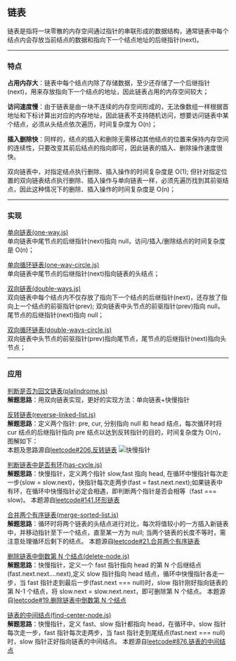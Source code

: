 ## 链表

链表是指将一块零散的内存空间通过指针的串联形成的数据结构，通常链表中每个结点内会存放当前结点的数据和指向下一个结点地址的后继指针(next)。

---

### 特点

**占用内存大**：链表中每个结点内除了存储数据，至少还存储了一个后继指针(next)，用来存放指向下一个结点的地址，因此链表占用的内存空间较大；

**访问速度慢**：由于链表是由一块不连续的内存空间形成的，无法像数组一样根据首地址和下标计算出对应的内存地址，因此链表不支持随机访问，想要访问链表中某个结点，必须从头结点依次遍历，时间复杂度为 O(n)；

**插入删除快**：同样的，结点的插入和删除无需移动其他结点的位置来保持内存空间的连续性，只要改变其前后结点的指向即可，因此链表的插入、删除操作速度很快。

双向链表中，对指定结点执行删除、插入操作的时间复杂度是 O(1); 但针对指定位置的双向链表结点执行删除、插入操作与单向链表一样，必须先遍历找到其前驱结点，因此这种情况下的删除、插入操作的时间复杂度是 O(n)；

---

### 实现

[单向链表(one-way.js)](https://github.com/zyq666/A-daily-algorithmic-technique/blob/master/linked-list/one-ways.js)</br>
单向链表中尾节点的后继指针(next)指向 null，访问/插入/删除结点的时间复杂度是 O(n)；

[单向循环链表(one-way-circle.js)](https://github.com/zyq666/A-daily-algorithmic-technique/blob/master/linked-list/one-ways-circle.js)</br>
单向链表中尾节点的后继指针(next)指向链表的头结点；

[双向链表(double-ways.js)](https://github.com/zyq666/A-daily-algorithmic-technique/blob/master/linked-list/double-ways.js)</br>
双向链表中每个结点内不仅存放了指向下一个结点的后继指针(next)，还存放了指向上一个结点的前驱指针(prev);
双向链表中头节点的前驱指针(prev)指向 null，尾节点的后继指针(next)指向 null；

[双向循环链表(double-ways-circle.js)](https://github.com/zyq666/A-daily-algorithmic-technique/blob/master/linked-list/double-ways-circle.js)</br>
双向链表中头节点的前驱指针(prev)指向尾节点，尾节点的后继指针(next)指向头节点；

---

### 应用

[判断是否为回文链表(plalindrome.js)](https://github.com/zyq666/A-daily-algorithmic-technique/blob/master/linked-list/plalindrome.js)</br>
**解题思路**：用双向链表实现，更好的实现方法：单向链表+快慢指针

[反转链表(reverse-linked-list.js)](https://github.com/zyq666/A-daily-algorithmic-technique/blob/master/linked-list/reverse-linked-list.js)</br>
**解题思路**：定义两个指针: pre, cur, 分别指向 null 和 head 结点，每次循环时将 cur 结点的后继指针指向 pre 结点以达到反转指针的目的，时间复杂度为 O(n)，图解如下：</br>
本题及思路源自[leetcode#206.反转链表](https://leetcode-cn.com/problems/reverse-linked-list/solution/dong-hua-yan-shi-206-fan-zhuan-lian-biao-by-user74/)
![快慢指针](https://pic.leetcode-cn.com/7d8712af4fbb870537607b1dd95d66c248eb178db4319919c32d9304ee85b602-%E8%BF%AD%E4%BB%A3.gif)</br>

[判断链表中是否有环(has-cycle.js)](https://github.com/zyq666/A-daily-algorithmic-technique/blob/master/linked-list/has-cycle.js)</br>
**解题思路**：快慢指针，定义两个指针 slow,fast 指向 head, 在循环中慢指针每次走一步(slow = slow.next)，快指针每次走两步(fast = fast.next.next);如果链表中有环，在循环中快慢指针必定会相遇，即判断两个指针是否会相等（fast === slow)。
本题源自[leetcode#141.环形链表](https://leetcode-cn.com/problems/linked-list-cycle/)</br>

[合并两个有序链表(merge-sorted-list.js)](https://github.com/zyq666/A-daily-algorithmic-technique/blob/master/linked-list/merge-sorted-list.js)</br>
**解题思路**：循环时将两个链表的头结点进行对比，每次将值较小的一方插入新链表中，并移动指针至下一个结点，直至某一方为 null; 当两个链表的长度不等时，需注意处理循环后剩下的结点。
本题源自[leetcode#21.合并两个有序链表](https://leetcode-cn.com/problems/merge-two-sorted-lists/solution/javascript-he-bing-liang-ge-you-xu-de-lian-biao-by/)

[删除链表中倒数第 N 个结点(delete-node.js)](https://github.com/zyq666/A-daily-algorithmic-technique/blob/master/linked-list/delete-node.js)</br>
**解题思路**：快慢指针，定义一个 fast 指针指向 head 的第 N 个后继结点(fast.next.next....next),定义 slow 指针指向 head 结点，循环中快慢指针各走一步，当 fast 指针走到最后一步(fast.next === null)时，slow 指针刚好指向链表的第 N-1 个结点，将 slow.next = slow.next.next，即可删除第 N 个结点。
本题源自[leetcode#19.删除链表中倒数第 N 个结点](https://leetcode-cn.com/problems/remove-nth-node-from-end-of-list/)

[链表的中间结点(find-center-node.js)](https://github.com/zyq666/A-daily-algorithmic-technique/blob/master/linked-list/find-center-node.js)</br>
**解题思路**：快慢指针，定义 fast、slow 指针都指向 head，在循环中，slow 指针每次走一步，fast 指针每次走两步，当 fast 指针走到尾结点(fast.next === null)时，slow 指针正好指向链表的中间结点。
本题源自[leetcode#876.链表的中间结点](https://leetcode-cn.com/problems/middle-of-the-linked-list/)
